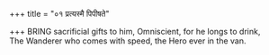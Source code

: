 +++
title = "०१ प्रत्यस्मै पिपीषते"

+++
BRING sacrificial gifts to him, Omniscient, for he longs to drink,  
     The Wanderer who comes with speed, the Hero ever in the van.
